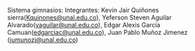Sistema gimnasios:
Integrantes: Kevin Jair Quiñones sierra(Kquinones@unal.edu.co), Yeferson Steven Aguilar Alvarado(yaguilar@unal.edu.co), Edgar Alexis García Camuan(edgarciac@unal.edu.co), Juan Pablo Muñoz Jimenez (jumunozj@unal.edu.co)

